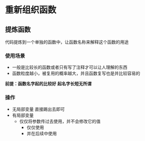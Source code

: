 # 重新组织函数

## 提炼函数

代码提炼到一个单独的函数中，让函数名称来解释这个函数的用途

### 使用场景

- 一般是比较长的函数或者只有写了注释才可以让人理解的东西
- 函数粒度越小，被复用的概率越大，并且函数复写也是并比较容易的

**前提：函数名字起的比较好**
**起名字长短无所谓**

### 操作

- 无局部变量
    直接踢出去即可
- 有局部变量
    - 仅仅将参数传过去使用，并不会修改它的值
        - 仅仅使用
        - 并在后续中使用
